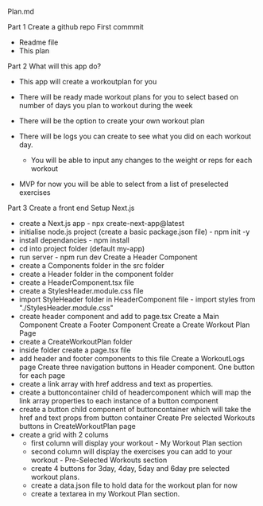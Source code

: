 Plan.md

Part 1
Create a github repo
First commmit
  - Readme file
  - This plan

Part 2 
What will this app do?
  - This app will create a workoutplan for you
  - There will be ready made workout plans for you to select based on number of days you plan to workout during the week
  - There will be the option to create your own workout plan
  - There will be logs you can create to see what you did on each workout day. 
      - You will be able to input any changes to the weight or reps for each workout
  
  - MVP for now you will be able to select from a list of preselected exercises

Part 3
Create a front end
  Setup Next.js
  - create a Next.js app - npx create-next-app@latest
  - initialise node.js project (create a basic package.json file) - npm init -y
  - install dependancies - npm install
  - cd into project folder (default my-app)
  - run server - npm run dev
Create a Header Component
  - create a Components folder in the src folder
  - create a Header folder in the component folder
  - create a HeaderComponent.tsx file
  - create a StylesHeader.module.css file
  - import StyleHeader folder in HeaderComponent file - import styles from "./StylesHeader.module.css"
  - create header component and add to page.tsx
Create a Main Component
Create a Footer Component
Create a Create Workout Plan Page
  - create a CreateWorkoutPlan folder
  - inside folder create a page.tsx file
  - add header and footer components to this file
Create a WorkoutLogs page
Create three navigation buttons in Header component. One button for each page
  - create a link array with href address and text as properties.
  - create a buttoncontainer child of headercomponent which will map the link array properties to each instance of a button component
  - create a button child component of buttoncontainer which will take the href and text props from button container
Create Pre selected Workouts buttons in CreateWorkoutPlan page
  - create a grid with 2 colums
    - first column will display your workout - My Workout Plan section
    - second column will display the exercises you can add to your workout - Pre-Selected Workouts section
    - create 4 buttons for 3day, 4day, 5day and 6day pre selected workout plans.
    - create a data.json file to hold data for the workout plan for now
    - create a textarea in my Workout Plan section. 
  








 
